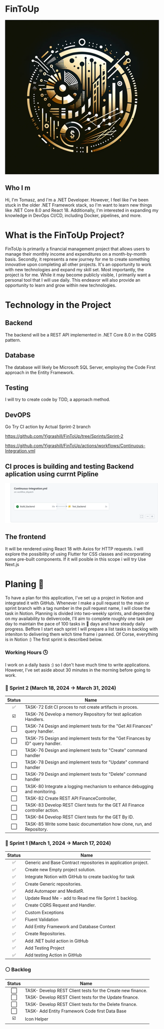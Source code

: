 # FinToUp

![](https://github.com/Yigrashill/FinToUp/blob/main/src/Images/Logo/FinToupSmall.png)


## Who I m
Hi, I'm Tomasz, and I'm a .NET Developer. However, I feel like I've been stuck in the older .NET Framework stack, so I'm want to learn new things like .NET Core 8.0 and React 18. Additionally, I'm interested in expanding my knowledge in DevOps CI/CD, including Docker, pipelines, and more.

# What is the FinToUp Project?
FinToUp is primarily a financial management project that allows users to manage their monthly income and expenditures on a month-by-month basis.
Secondly, it represents a new journey for me to create something innovative upon completing all other projects. It's an opportunity to work with new technologies and expand my skill set.
Most importantly, the project is for me. While it may become publicly visible, I primarily want a personal tool that I will use daily. This endeavor will also provide an opportunity to learn and grow within new technologies.


# Technology in the Project
## Backend
The backend will be a REST API implemented in .NET Core 8.0 in the CQRS pattern.

## Database
The database will likely be Microsoft SQL Server, employing the Code First approach in the Entity Framework.

## Testing 
I will try to create code by TDD, a approach method.




## DevOPS
Go Try CI action by Actual Sprint-2 branch

https://github.com/Yigrashill/FinToUp/tree/Sprints/Sprint-2

https://github.com/Yigrashill/FinToUp/actions/workflows/Continuous-Integration.yml



## CI proces is building and testing Backend aplication using currnt Pipline

![Alt text](image.png)




## The frontend
It will be rendered using React 18 with Axios for HTTP requests.
I will explore the possibility of using Flutter for CSS classes and incorporating some pre-built components.
If it will posible in this scope i will try Use Next.js

# Planing 🔁
To have a plan for this application, I've set up a project in Notion and integrated it with GitHub. Whenever I make a pull request to the main or sprint branch with a tag number in the pull request name, I will close the task in Notion. Planning is divided into two-weekly sprints, and depending on my availability to delivercode, I'll aim to complete roughly one task per day to maintain the pace of 100 tasks in :100: days and have steady daily progress. Beffore I start each sprint I will prepare a list tasks in backlog with inteniton to delivering them witch time frame i panned. Of Corse, everything is in Notion :)
The first sprint is described below. 


### Working Hours 🕓
I work on a daily basis :) so I don't have much time to write applications.
However, I've set aside about 30 minutes in the morning before going to work.

### 🔵 Sprint 2  (March 18, 2024 → March 31, 2024)

Status | Name
:---:| ---
✅| TASK-72 Edit CI proces to not create artifacts in proces.
☑️| TASK-76 Develop a memory Repository for test aplication Handlers.
⬜| TASK-74 Design and implement tests for the "Get All Finances" query handler.
⬜| TASK-75 Design and implement tests for the "Get Finances by ID" query handler.
⬜| TASK-76 Design and implement tests for "Create" command handler
⬜| TASK-78 Design and implement tests for "Update" command handler
⬜| TASK-79 Design and implement tests for "Delete" command handler
⬜| TASK-80 Integrate a logging mechanism to enhance debugging and monitoring.
⬜| TASK-82 Create REST API FinanceController,
⬜| TASK-83 Develop REST Client tests for the GET All Finance controller action.
⬜| TASK-84 Develop REST Client tests for the GET By ID.
⬜| TASK-85 Write some basic documentation how clone, run, and Repository.

### 🔵 Sprint 1  (March 1, 2024 → March 17, 2024)


Status | Name
:---:| ---
✅| Generic and Base Contract repositories in application project.
✅| Create new Empty project solution.
✅| Integrate Notion with GitHub to create backlog for task
✅| Create Generic repositories.
✅| Add Automaper and MediatR.
✅| Update Read Me - add to Read me file Sprint 1 backlog.
✅| Create CQRS Request and Handler.
✅| Custom Exceptions
✅| Fluent Validation 
✅| Add Entity Framework and Database Context
✅| Create Repositories.
✅| Add .NET build action in GitHub
✅| Add Testing Project
✅| Add testing Action in GitHub


 ### ⚪ Backlog

Status | Name
:---:| ---
⬜️| TASK- Develop REST Client tests for the Create new finance.
⬜️| TASK- Develop REST Client tests for the Update finance.
⬜️| TASK- Develop REST Client tests for the Delete finance.
⬜️| TASK- Add Entity Framework Code first Data Base
☑️| Icon Helper







